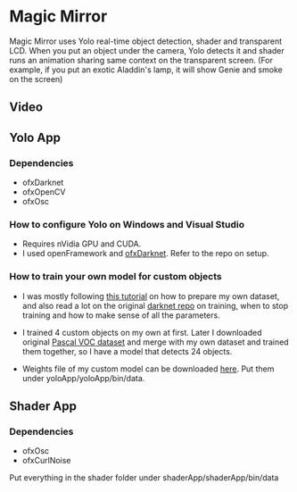 # Magic Mirror
Magic Mirror uses Yolo real-time object detection, shader and transparent LCD. When you put an object under the camera, Yolo detects it and shader runs an animation sharing same context on the transparent screen. (For example, if you put an exotic Aladdin's lamp, it will show Genie and smoke on the screen)

## Video

## Yolo App

### Dependencies
* ofxDarknet
* ofxOpenCV
* ofxOsc

### How to configure Yolo on Windows and Visual Studio
* Requires nVidia GPU and CUDA.
* I used openFramework and [ofxDarknet](https://github.com/mrzl/ofxDarknet). Refer to the repo on setup.



### How to train your own model for custom objects
* I was mostly following [this tutorial](https://timebutt.github.io/static/how-to-train-yolov2-to-detect-custom-objects/) on how to prepare my own dataset, and also read a lot on the original [darknet repo](https://github.com/AlexeyAB/darknet) on training, when to stop training and how to make sense of all the parameters.

* I trained 4 custom objects on my own at first. Later I downloaded original [Pascal VOC dataset](https://pjreddie.com/projects/pascal-voc-dataset-mirror/) and merge with my own dataset and trained them together, so I have a model that detects 24 objects.

* Weights file of my custom model can be downloaded [here](https://drive.google.com/open?id=0B_VZFKGn-JtrS0x3R2dVSXBROGM). Put them under yoloApp/yoloApp/bin/data.

## Shader App

### Dependencies
* ofxOsc
* ofxCurlNoise

Put everything in the shader folder under shaderApp/shaderApp/bin/data